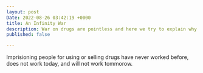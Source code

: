 ```yaml
---
layout: post
Date: 2022-08-26 03:42:19 +0000
title: An Infinity War
description: War on drugs are pointless and here we try to explain why.
published: false

---
```

Imprisioning people for using or selling drugs have never worked before, does not work today, and will not work tommorow.